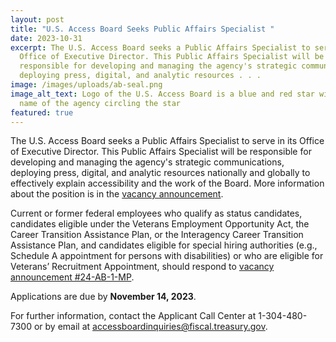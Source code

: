 ```yaml
---
layout: post
title: "U.S. Access Board Seeks Public Affairs Specialist "
date: 2023-10-31
excerpt: The U.S. Access Board seeks a Public Affairs Specialist to serve in its
  Office of Executive Director. This Public Affairs Specialist will be
  responsible for developing and managing the agency's strategic communications,
  deploying press, digital, and analytic resources . . .
image: /images/uploads/ab-seal.png
image_alt_text: Logo of the U.S. Access Board is a blue and red star with the
  name of the agency circling the star
featured: true
---
```

The U.S. Access Board seeks a Public Affairs Specialist to serve in its Office of Executive Director. This Public Affairs Specialist will be responsible for developing and managing the agency's strategic communications, deploying press, digital, and analytic resources nationally and globally to effectively explain accessibility and the work of the Board. More information about the position is in the [vacancy announcement](https://www.usajobs.gov/job/757812300). 

Current or former federal employees who qualify as status candidates, candidates eligible under the Veterans Employment Opportunity Act, the Career Transition Assistance Plan, or the Interagency Career Transition Assistance Plan, and candidates eligible for special hiring authorities (e.g., Schedule A appointment for persons with disabilities) or who are eligible for Veterans’ Recruitment Appointment, should respond to [vacancy announcement #24-AB-1-MP](https://www.usajobs.gov/job/757812300).  

Applications are due by **November 14, 2023**. 

For further information, contact the Applicant Call Center at 1-304-480-7300 or by email at [accessboardinquiries@fiscal.treasury.gov](mailto:accessboardinquiries@fiscal.treasury.gov).